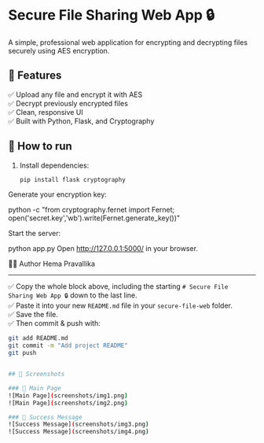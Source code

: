 # Secure File Sharing Web App 🔒

A simple, professional web application for encrypting and decrypting files securely using AES encryption.

## 🌟 Features

✅ Upload any file and encrypt it with AES  
✅ Decrypt previously encrypted files  
✅ Clean, responsive UI  
✅ Built with Python, Flask, and Cryptography

## 🚀 How to run

1. Install dependencies:
   ```bash
   pip install flask cryptography

Generate your encryption key:

python -c "from cryptography.fernet import Fernet; open('secret.key','wb').write(Fernet.generate_key())"

Start the server:

python app.py
Open http://127.0.0.1:5000/ in your browser.


👩‍💻 Author
Hema Pravallika


---

✅ Copy the whole block above, including the starting `# Secure File Sharing Web App 🔒` down to the last line.  
✅ Paste it into your new `README.md` file in your `secure-file-web` folder.  
✅ Save the file.  
✅ Then commit & push with:
```bash
git add README.md
git commit -m "Add project README"
git push


## 📸 Screenshots

### 🔹 Main Page
![Main Page](screenshots/img1.png)
![Main Page](screenshots/img2.png)

### 🔹 Success Message
![Success Message](screenshots/img3.png)
![Success Message](screenshots/img4.png)